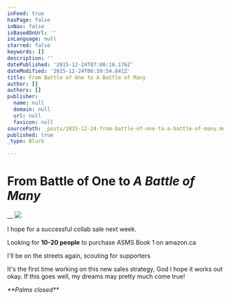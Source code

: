 ```yaml
---
inFeed: true
hasPage: false
inNav: false
isBasedOnUrl: ''
inLanguage: null
starred: false
keywords: []
description: ''
datePublished: '2015-12-24T07:00:16.176Z'
dateModified: '2015-12-24T06:59:54.841Z'
title: From Battle of One to A Battle of Many
author: []
authors: []
publisher:
  name: null
  domain: null
  url: null
  favicon: null
sourcePath: _posts/2015-12-24-from-battle-of-one-to-a-battle-of-many.md
published: true
_type: Blurb

---
```

# From Battle of One to _A Battle of Many_

__
![](https://the-grid-user-content.s3-us-west-2.amazonaws.com/537415e1-85ce-43a9-8f51-e96bcd39d89f.JPG)

I hope for a successful collab sale next week. 

Looking for **10-20 people** to purchase ASMS Book 1 on amazon.ca

I'll be on the streets again, scouting for supporters

It's the first time working on this new sales strategy, God I hope it works out okay. If this goes well, my dreams may pretty much come true!

_\*\*Palms closed\*\*_